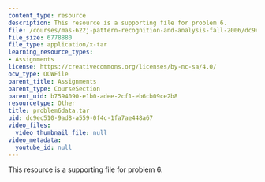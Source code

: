 ```yaml
---
content_type: resource
description: This resource is a supporting file for problem 6.
file: /courses/mas-622j-pattern-recognition-and-analysis-fall-2006/dc9ec5109ad8a5590f4c1fa7ae448a67_problem6data.tar
file_size: 6778880
file_type: application/x-tar
learning_resource_types:
- Assignments
license: https://creativecommons.org/licenses/by-nc-sa/4.0/
ocw_type: OCWFile
parent_title: Assignments
parent_type: CourseSection
parent_uid: b7594090-e1b0-adee-2cf1-eb6cb09ce2b8
resourcetype: Other
title: problem6data.tar
uid: dc9ec510-9ad8-a559-0f4c-1fa7ae448a67
video_files:
  video_thumbnail_file: null
video_metadata:
  youtube_id: null
---
```

This resource is a supporting file for problem 6.